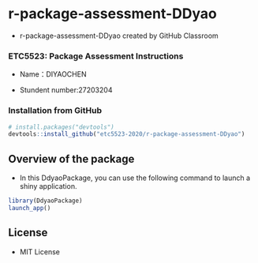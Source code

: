 # r-package-assessment-DDyao
- r-package-assessment-DDyao created by GitHub Classroom


### ETC5523: Package Assessment Instructions

- Name：DIYAOCHEN

- Stundent number:27203204


### Installation from GitHub
``` r
# install.packages("devtools")
devtools::install_github("etc5523-2020/r-package-assessment-DDyao")
```

## Overview of the package

- In this DdyaoPackage, you can use the following command to launch a shiny application. 

``` r
library(DdyaoPackage)
launch_app()
```

## License
- MIT License
